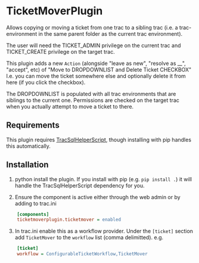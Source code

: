 TicketMoverPlugin
=================

Allows copying or moving a ticket from one trac to a sibling trac
(i.e. a trac-environment in the same parent folder as the current trac
environment).

The user will need the TICKET\_ADMIN privilege on the current trac and
TICKET\_CREATE privilege on the target trac.

This plugin adds a new `Action` (alongside "leave as new", "resolve as
__", "accept", etc) of "Move to DROPDOWNLIST and Delete Ticket CHECKBOX"
I.e. you can move the ticket somewhere else and optionally delete it
from here (if you click the checkbox).

The DROPDOWNLIST is populated with all trac environments that are
siblings to the current one. Permissions are checked on the target
trac when you actually attempt to move a ticket to there.

Requirements
------------

This plugin requires
[TracSqlHelperScript](http://trac-hacks.org/wiki/TracSqlHelperScript),
though installing with pip handles this automatically.

Installation
------------

1. python install the plugin. If you install with pip (e.g. `pip
   install .`) it will handle the TracSqlHelperScript dependency for
   you.

2. Ensure the component is active either through the web admin or by
   adding to trac.ini
```ini
    [components]
    ticketmoverplugin.ticketmover = enabled
```    

3. In trac.ini enable this as a workflow provider. Under the
   `[ticket]` section add `TicketMover` to the `workflow` list (comma
   delimitted). e.g.
```ini
    [ticket]
    workflow = ConfigurableTicketWorkflow,TicketMover
```
